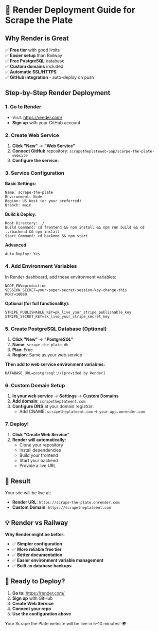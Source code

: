 # 🚀 Render Deployment Guide for Scrape the Plate

## Why Render is Great
✅ **Free tier** with good limits  
✅ **Easier setup** than Railway  
✅ **Free PostgreSQL** database  
✅ **Custom domains** included  
✅ **Automatic SSL/HTTPS**  
✅ **GitHub integration** - auto-deploy on push  

## Step-by-Step Render Deployment

### 1. **Go to Render**
- Visit: https://render.com/
- **Sign up** with your GitHub account

### 2. **Create Web Service**
1. **Click "New"** → **"Web Service"**
2. **Connect GitHub** repository: `scrapetheplateweb-pap/scarpe-the-plate-website`
3. **Configure the service:**

### 3. **Service Configuration**

**Basic Settings:**
```
Name: scrape-the-plate
Environment: Node
Region: US West (or your preferred)
Branch: main
```

**Build & Deploy:**
```
Root Directory: ./
Build Command: cd frontend && npm install && npm run build && cd ../backend && npm install
Start Command: cd backend && npm start
```

**Advanced:**
```
Auto-Deploy: Yes
```

### 4. **Add Environment Variables**

In Render dashboard, add these environment variables:

```env
NODE_ENV=production
SESSION_SECRET=your-super-secret-session-key-change-this
PORT=10000
```

**Optional (for full functionality):**
```env
STRIPE_PUBLISHABLE_KEY=pk_live_your_stripe_publishable_key
STRIPE_SECRET_KEY=sk_live_your_stripe_secret_key
```

### 5. **Create PostgreSQL Database** (Optional)

1. **Click "New"** → **"PostgreSQL"**
2. **Name**: `scrape-the-plate-db`
3. **Plan**: Free
4. **Region**: Same as your web service

**Then add to web service environment variables:**
```env
DATABASE_URL=postgresql://[provided by Render]
```

### 6. **Custom Domain Setup**

1. **In your web service** → **Settings** → **Custom Domains**
2. **Add domain**: `scrapetheplateent.com`
3. **Configure DNS** at your domain registrar:
   - Add CNAME: `scrapetheplateent.com` → `your-app.onrender.com`

### 7. **Deploy!**

1. **Click "Create Web Service"**
2. **Render will automatically:**
   - Clone your repository
   - Install dependencies
   - Build your frontend
   - Start your backend
   - Provide a live URL

## 🎯 **Result**

Your site will be live at:
- **Render URL**: `https://scrape-the-plate.onrender.com`
- **Custom Domain**: `https://scrapetheplateent.com`

## 💡 **Render vs Railway**

**Why Render might be better:**
- ✅ **Simpler configuration**
- ✅ **More reliable free tier**
- ✅ **Better documentation**
- ✅ **Easier environment variable management**
- ✅ **Built-in database backups**

## 🚀 **Ready to Deploy?**

1. **Go to**: https://render.com/
2. **Sign up** with GitHub
3. **Create Web Service**
4. **Connect your repo**
5. **Use the configuration above**

Your Scrape the Plate website will be live in 5-10 minutes! 🌍